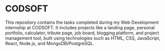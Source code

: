 # CODSOFT
This repository contains the tasks completed during my Web Development internship at CODSOFT. It includes projects like a landing page, personal portfolio, calculator, tribute page, job board, blogging platform, and project management tool, built using technologies such as HTML, CSS, JavaScript, React, Node.js, and MongoDB/PostgreSQL.

